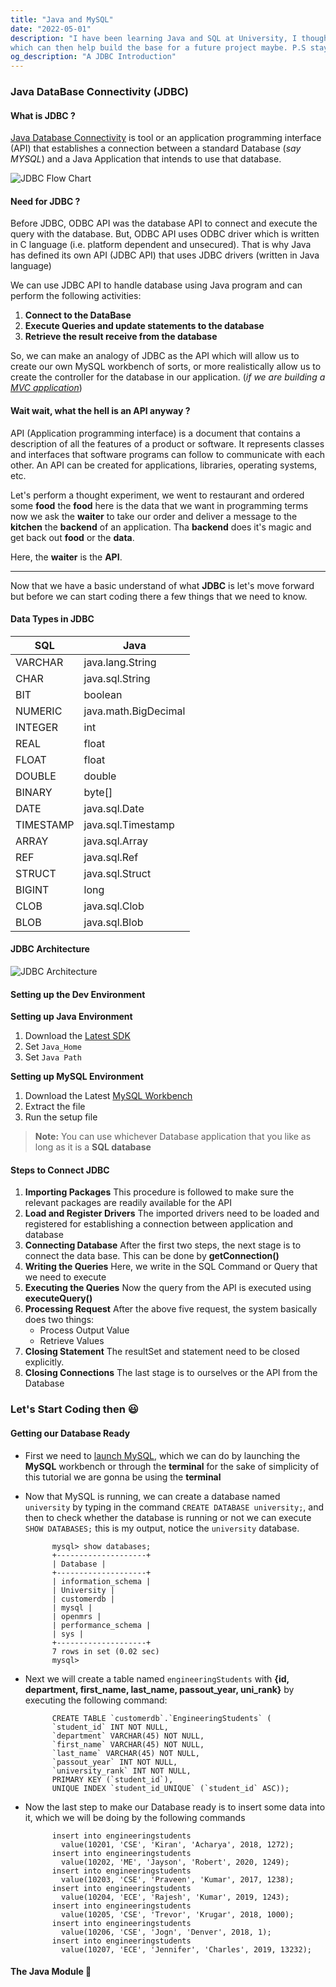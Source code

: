 ```yaml
---
title: "Java and MySQL"
date: "2022-05-01"
description: "I have been learning Java and SQL at University, I thought to myself why not combine both of them, 
which can then help build the base for a future project maybe. P.S stay tuned for a Notes App using Spring Boot and Vaadin Fusion"
og_description: "A JDBC Introduction"
---
```


### Java DataBase Connectivity (JDBC)

#### What is JDBC ?

[Java Database Connectivity](https://www.javatpoint.com/java-jdbc) is tool or an application programming interface
(API) that establishes a connection between a standard Database (_say MYSQL_) and a Java Application that intends
to use that database.

![JDBC Flow Chart](https://static.javatpoint.com/images/core/jdbc.png)

#### Need for JDBC ?

Before JDBC, ODBC API was the database API to connect and execute the query with the database. But, ODBC API uses ODBC driver which is written in C language (i.e. platform dependent and unsecured). That is why Java has defined its own API (JDBC API) that uses JDBC drivers (written in Java language)

We can use JDBC API to handle database using Java program and can perform the following activities:

1. **Connect to the DataBase**
2. **Execute Queries and update statements to the database**
3. **Retrieve the result receive from the database**

So, we can make an analogy of JDBC as the API which will allow us to create our own MySQL workbench of sorts, or more realistically allow us to create the controller for the database in our application. (_if we are building a [MVC application](https://towardsdatascience.com/everything-you-need-to-know-about-mvc-architecture-3c827930b4c1)_)

#### Wait wait, what the hell is an API anyway ?

API (Application programming interface) is a document that contains a description of all the features of a product or software. It represents classes and interfaces that software programs can follow to communicate with each other. An API can be created for applications, libraries, operating systems, etc.

Let's perform a thought experiment, we went to restaurant and ordered some **food** the **food** here is the data that we want in programming terms now we ask the **waiter** to take our order and deliver a message to the **kitchen** the **backend** of an application. Tha **backend** does it's magic and get back out **food** or the **data**.

Here, the **waiter** is the **API**.

---

Now that we have a basic understand of what **JDBC** is let's move forward but before we can start coding there a few things that we need to know.

#### Data Types in JDBC

| **SQL**   | **Java**             |
| --------- | -------------------- |
| VARCHAR   | java.lang.String     |
| CHAR      | java.sql.String      |
| BIT       | boolean              |
| NUMERIC   | java.math.BigDecimal |
| INTEGER   | int                  |
| REAL      | float                |
| FLOAT     | float                |
| DOUBLE    | double               |
| BINARY    | byte[]               |
| DATE      | java.sql.Date        |
| TIMESTAMP | java.sql.Timestamp   |
| ARRAY     | java.sql.Array       |
| REF       | java.sql.Ref         |
| STRUCT    | java.sql.Struct      |
| BIGINT    | long                 |
| CLOB      | java.sql.Clob        |
| BLOB      | java.sql.Blob        |

#### JDBC Architecture

![JDBC Architecture](https://static.javatpoint.com/core/images/design-of-jdbc.png)

#### Setting up the Dev Environment

**Setting up Java Environment**

1. Download the [Latest SDK](https://www.oracle.com/java/technologies/downloads/)
2. Set `Java_Home`
3. Set `Java Path`

**Setting up MySQL Environment**

1. Download the Latest [MySQL Workbench](https://www.mysql.com/downloads/)
2. Extract the file
3. Run the setup file

> **Note:**
> You can use whichever Database application that you like as long as it is a **SQL database**

#### Steps to Connect JDBC

1. **Importing Packages**
   This procedure is followed to make sure the relevant packages are readily available for the API
2. **Load and Register Drivers**
   The imported drivers need to be loaded and registered for establishing a connection between application and database
3. **Connecting Database**
   After the first two steps, the next stage is to connect the data base. This can be done by **getConnection()**
4. **Writing the Queries**
   Here, we write in the SQL Command or Query that we need to execute
5. **Executing the Queries**
   Now the query from the API is executed using **executeQuery()**
6. **Processing Request**
   After the above five request, the system basically does two things:
   - Process Output Value
   - Retrieve Values
7. **Closing Statement**
   The resultSet and statement need to be closed explicitly.
8. **Closing Connections**
   The last stage is to ourselves or the API from the Database

### Let's Start Coding then 😃

#### Getting our Database Ready

- First we need to [launch MySQL](https://www.hivelocity.net/kb/how-to-start-stop-and-restart-mysql-server/), which we can do by launching the **MySQL** workbench or through the **terminal** for the sake of simplicity of this tutorial we are gonna be using the **terminal**
- Now that MySQL is running, we can create a database named `university` by typing in the command `CREATE DATABASE university;`, and then to check whether the database is running or not we can execute `SHOW DATABASES;` this is my output, notice the `university` database.

            mysql> show databases;
            +--------------------+
            | Database |
            +--------------------+
            | information_schema |
            | University |
            | customerdb |
            | mysql |
            | openmrs |
            | performance_schema |
            | sys |
            +--------------------+
            7 rows in set (0.02 sec)
            mysql>

- Next we will create a table named `engineeringStudents` with **{id, department, first_name, last_name, passout_year, uni_rank}** by executing the following command:

            CREATE TABLE `customerdb`.`EngineeringStudents` (
            `student_id` INT NOT NULL,
            `department` VARCHAR(45) NOT NULL,
            `first_name` VARCHAR(45) NOT NULL,
            `last_name` VARCHAR(45) NOT NULL,
            `passout_year` INT NOT NULL,
            `university_rank` INT NOT NULL,
            PRIMARY KEY (`student_id`),
            UNIQUE INDEX `student_id_UNIQUE` (`student_id` ASC));

- Now the last step to make our Database ready is to insert some data into it, which we will be doing by the following commands

            insert into engineeringstudents
              value(10201, 'CSE', 'Kiran', 'Acharya', 2018, 1272);
            insert into engineeringstudents
              value(10202, 'ME', 'Jayson', 'Robert', 2020, 1249);
            insert into engineeringstudents
              value(10203, 'CSE', 'Praveen', 'Kumar', 2017, 1238);
            insert into engineeringstudents
              value(10204, 'ECE', 'Rajesh', 'Kumar', 2019, 1243);
            insert into engineeringstudents
              value(10205, 'CSE', 'Trevor', 'Krugar', 2018, 1000);
            insert into engineeringstudents
              value(10206, 'CSE', 'Jogn', 'Denver', 2018, 1);
            insert into engineeringstudents
              value(10207, 'ECE', 'Jennifer', 'Charles', 2019, 13232);

#### The Java Module 🥲
